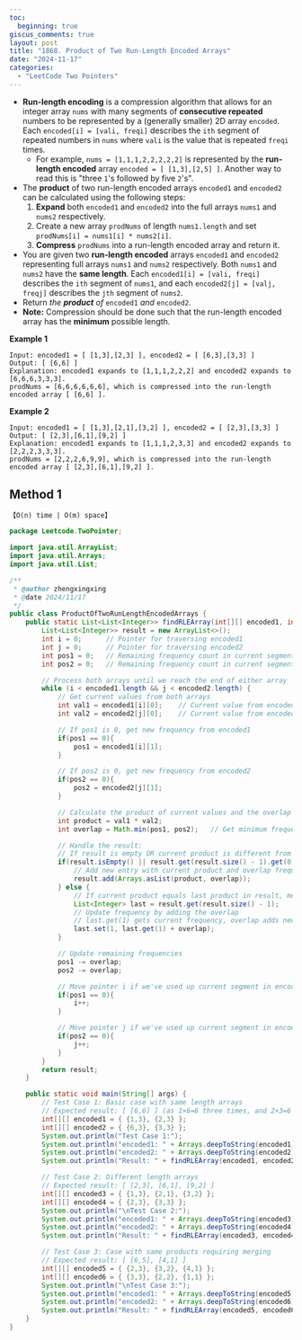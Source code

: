 ```yaml
---
toc:
  beginning: true
giscus_comments: true
layout: post
title: "1868. Product of Two Run-Length Encoded Arrays"
date: "2024-11-17"
categories:
  - "LeetCode Two Pointers"
---
```


- **Run-length encoding** is a compression algorithm that allows for an integer array `nums` with many segments of **consecutive repeated** numbers to be represented by a (generally smaller) 2D array `encoded`. Each `encoded[i] = [vali, freqi]` describes the `ith` segment of repeated numbers in `nums` where `vali` is the value that is repeated `freqi` times.
  - For example, `nums = [1,1,1,2,2,2,2,2]` is represented by the **run-length encoded** array `encoded = [ [1,3],[2,5] ]`. Another way to read this is "three `1`'s followed by five `2`'s".
- The **product** of two run-length encoded arrays `encoded1` and `encoded2` can be calculated using the following steps:
  1. **Expand** both `encoded1` and `encoded2` into the full arrays `nums1` and `nums2` respectively.
  2. Create a new array `prodNums` of length `nums1.length` and set `prodNums[i] = nums1[i] * nums2[i]`.
  3. **Compress** `prodNums` into a run-length encoded array and return it.
- You are given two **run-length encoded** arrays `encoded1` and `encoded2` representing full arrays `nums1` and `nums2` respectively. Both `nums1` and `nums2` have the **same length**. Each `encoded1[i] = [vali, freqi]` describes the `ith` segment of `nums1`, and each `encoded2[j] = [valj, freqj]` describes the `jth` segment of `nums2`.
- Return *the **product** of* `encoded1` *and* `encoded2`.
- **Note:** Compression should be done such that the run-length encoded array has the **minimum** possible length.

**Example 1**

```
Input: encoded1 = [ [1,3],[2,3] ], encoded2 = [ [6,3],[3,3] ]
Output: [ [6,6] ]
Explanation: encoded1 expands to [1,1,1,2,2,2] and encoded2 expands to [6,6,6,3,3,3].
prodNums = [6,6,6,6,6,6], which is compressed into the run-length encoded array [ [6,6] ].
```

**Example 2**

```
Input: encoded1 = [ [1,3],[2,1],[3,2] ], encoded2 = [ [2,3],[3,3] ]
Output: [ [2,3],[6,1],[9,2] ]
Explanation: encoded1 expands to [1,1,1,2,3,3] and encoded2 expands to [2,2,2,3,3,3].
prodNums = [2,2,2,6,9,9], which is compressed into the run-length encoded array [ [2,3],[6,1],[9,2] ].
```

## Method 1

```tex
【O(n) time | O(m) space】
```

```java
package Leetcode.TwoPointer;

import java.util.ArrayList;
import java.util.Arrays;
import java.util.List;

/**
 * @author zhengxingxing
 * @date 2024/11/17
 */
public class ProductOfTwoRunLengthEncodedArrays {
    public static List<List<Integer>> findRLEArray(int[][] encoded1, int[][] encoded2) {
        List<List<Integer>> result = new ArrayList<>();
        int i = 0;      // Pointer for traversing encoded1
        int j = 0;      // Pointer for traversing encoded2
        int pos1 = 0;   // Remaining frequency count in current segment of encoded1
        int pos2 = 0;   // Remaining frequency count in current segment of encoded2

        // Process both arrays until we reach the end of either array
        while (i < encoded1.length && j < encoded2.length) {
            // Get current values from both arrays
            int val1 = encoded1[i][0];    // Current value from encoded1
            int val2 = encoded2[j][0];    // Current value from encoded2

            // If pos1 is 0, get new frequency from encoded1
            if(pos1 == 0){
                pos1 = encoded1[i][1];
            }

            // If pos2 is 0, get new frequency from encoded2
            if(pos2 == 0){
                pos2 = encoded2[j][1];
            }

            // Calculate the product of current values and the overlap length
            int product = val1 * val2;
            int overlap = Math.min(pos1, pos2);   // Get minimum frequency between two current segments

            // Handle the result:
            // If result is empty OR current product is different from the last product in result
            if(result.isEmpty() || result.get(result.size() - 1).get(0) != product){
                // Add new entry with current product and overlap frequency
                result.add(Arrays.asList(product, overlap));
            } else {
                // If current product equals last product in result, merge frequencies
                List<Integer> last = result.get(result.size() - 1);
                // Update frequency by adding the overlap
                // last.get(1) gets current frequency, overlap adds new frequency
                last.set(1, last.get(1) + overlap);
            }

            // Update remaining frequencies
            pos1 -= overlap;
            pos2 -= overlap;

            // Move pointer i if we've used up current segment in encoded1
            if(pos1 == 0){
                i++;
            }

            // Move pointer j if we've used up current segment in encoded2
            if(pos2 == 0){
                j++;
            }
        }
        return result;
    }

    public static void main(String[] args) {
        // Test Case 1: Basic case with same length arrays
        // Expected result: [ [6,6] ] (as 1×6=6 three times, and 2×3=6 three times)
        int[][] encoded1 = { {1,3}, {2,3} };
        int[][] encoded2 = { {6,3}, {3,3} };
        System.out.println("Test Case 1:");
        System.out.println("encoded1: " + Arrays.deepToString(encoded1));
        System.out.println("encoded2: " + Arrays.deepToString(encoded2));
        System.out.println("Result: " + findRLEArray(encoded1, encoded2));

        // Test Case 2: Different length arrays
        // Expected result: [ [2,3], [6,1], [9,2] ]
        int[][] encoded3 = { {1,3}, {2,1}, {3,2} };
        int[][] encoded4 = { {2,3}, {3,3} };
        System.out.println("\nTest Case 2:");
        System.out.println("encoded1: " + Arrays.deepToString(encoded3));
        System.out.println("encoded2: " + Arrays.deepToString(encoded4));
        System.out.println("Result: " + findRLEArray(encoded3, encoded4));

        // Test Case 3: Case with same products requiring merging
        // Expected result: [ [6,5], [4,1] ]
        int[][] encoded5 = { {2,3}, {3,2}, {4,1} };
        int[][] encoded6 = { {3,3}, {2,2}, {1,1} };
        System.out.println("\nTest Case 3:");
        System.out.println("encoded1: " + Arrays.deepToString(encoded5));
        System.out.println("encoded2: " + Arrays.deepToString(encoded6));
        System.out.println("Result: " + findRLEArray(encoded5, encoded6));
    }
}

```





